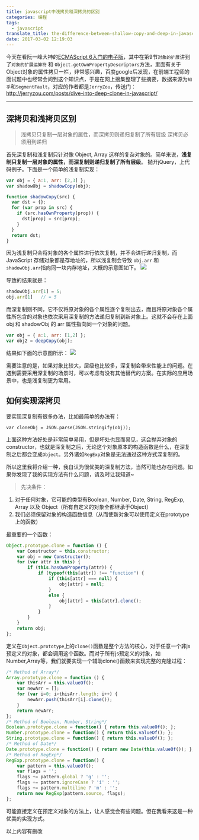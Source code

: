 ```yaml
---
title: javascript中浅拷贝和深拷贝的区别
categories: 编程
tags:
  - javascript
translate_title: the-difference-between-shallow-copy-and-deep-in-javascript
date: 2017-03-02 12:19:03
---
```


今天在看阮一峰大神的[ECMAScript 6入门的电子版](http://es6.ruanyifeng.com/)，其中在第9节`对象的扩展`讲到了`对象的扩展运算符` 和 `Object.getOwnPropertyDescriptors`方法，里面有关于Object对象的属性拷贝一栏，非常感兴趣，百度google后发现，在前端工程师的面试题中也经常会问到这个知识点，于是在网上搜集整理了些摘要，数据来源为`知乎`和`SegmentFault`，对应的作者都是`JerryZou`，传送门：http://jerryzou.com/posts/dive-into-deep-clone-in-javascript/

------

## 深拷贝和浅拷贝区别
> 浅拷贝只复制一层对象的属性，而深拷贝则递归复制了所有层级
> 深拷贝必须用到递归

首先深复制和浅复制只针对像 Object, Array 这样的复杂对象的。简单来说，**浅复制只复制一层对象的属性，而深复制则递归复制了所有层级**。
抛开jQuery，上代码例子。下面是一个简单的浅复制实现：
```javascript
var obj = { a:1, arr: [2,3] };
var shadowObj = shadowCopy(obj);

function shadowCopy(src) {
  var dst = {};
  for (var prop in src) {
    if (src.hasOwnProperty(prop)) {
      dst[prop] = src[prop];
    }
  }
  return dst;
}
```
因为浅复制只会将对象的各个属性进行依次复制，并不会进行递归复制，而 JavaScript 存储对象都是存地址的，所以浅复制会导致 `obj.arr` 和 `shadowObj.arr`指向同一块内存地址，大概的示意图如下。
![](https://ww2.sinaimg.cn/large/006tNc79gy1fd9ju10nipj30go068gnm.jpg)

导致的结果就是：
```javascript
shadowObj.arr[1] = 5;
obj.arr[1]   // = 5
```

而深复制则不同，它不仅将原对象的各个属性逐个复制出去，而且将原对象各个属性所包含的对象也依次采用深复制的方法递归复制到新对象上。这就不会存在上面 obj 和 shadowObj 的 arr 属性指向同一个对象的问题。
```javascript
var obj = { a:1, arr: [1,2] };
var obj2 = deepCopy(obj);
```
结果如下面的示意图所示：
![](https://ww3.sinaimg.cn/large/006tNc79gy1fd9jvm22gyj30go069acr.jpg)

需要注意的是，如果对象比较大，层级也比较多，深复制会带来性能上的问题。在遇到需要采用深复制的场景时，可以考虑有没有其他替代的方案。在实际的应用场景中，也是浅复制更为常用。

## 如何实现深拷贝

要实现深复制有很多办法，比如最简单的办法有：
```jascript
var cloneObj = JSON.parse(JSON.stringify(obj));
```

上面这种方法好处是非常简单易用，但是坏处也显而易见，这会抛弃对象的constructor，也就是深复制之后，无论这个对象原本的构造函数是什么，在深复制之后都会变成`Object`。另外诸如`RegExp`对象是无法通过这种方式深复制的。

所以这里我将介绍一种，我自认为很优美的深复制方法，当然可能也存在问题。如果你发现了我的实现方法有什么问题，请及时让我知道~

> 先决条件：
1. 对于任何对象，它可能的类型有Boolean, Number, Date, String, RegExp, Array 以及 Object（所有自定义的对象全都继承于Object）
2. 我们必须保留对象的构造函数信息（从而使新对象可以使用定义在prototype上的函数）

最重要的一个函数：
```javascript
Object.prototype.clone = function () {
    var Constructor = this.constructor;
    var obj = new Constructor();
    for (var attr in this) {
        if (this.hasOwnProperty(attr)) {
            if (typeof(this[attr]) !== "function") {
                if (this[attr] === null) {
                    obj[attr] = null;
                }
                else {
                    obj[attr] = this[attr].clone();
                }
            }
        }
    }
    return obj;
};
```
定义在`Object.prototype`上的`clone()`函数是整个方法的核心，对于任意一个非js预定义的对象，都会调用这个函数。而对于所有js预定义的对象，如Number,Array等，我们就要实现一个辅助clone()函数来实现完整的克隆过程：
```javascript
/* Method of Array*/
Array.prototype.clone = function () {
    var thisArr = this.valueOf();
    var newArr = [];
    for (var i=0; i<thisArr.length; i++) {
        newArr.push(thisArr[i].clone());
    }
    return newArr;
};
/* Method of Boolean, Number, String*/
Boolean.prototype.clone = function() { return this.valueOf(); };
Number.prototype.clone = function() { return this.valueOf(); };
String.prototype.clone = function() { return this.valueOf(); };
/* Method of Date*/
Date.prototype.clone = function() { return new Date(this.valueOf()); };
/* Method of RegExp*/
RegExp.prototype.clone = function() {
    var pattern = this.valueOf();
    var flags = '';
    flags += pattern.global ? 'g' : '';
    flags += pattern.ignoreCase ? 'i' : '';
    flags += pattern.multiline ? 'm' : '';
    return new RegExp(pattern.source, flags);
};
```
可能直接定义在预定义对象的方法上，让人感觉会有些问题。但在我看来这是一种优美的实现方式。

以上内容有删改
